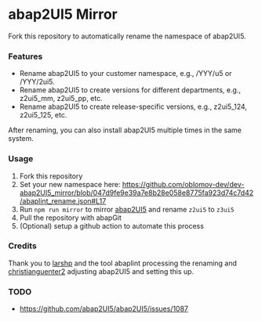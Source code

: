 # abap2UI5 Mirror

Fork this repository to automatically rename the namespace of abap2UI5.

### Features
* Rename abap2UI5 to your customer namespace, e.g., /YYY/u5 or /YYY/2ui5.
* Rename abap2UI5 to create versions for different departments, e.g., z2ui5_mm, z2ui5_pp, etc.
* Rename abap2UI5 to create release-specific versions, e.g., z2ui5_124, z2ui5_125, etc.

After renaming, you can also install abap2UI5 multiple times in the same system.

### Usage
1. Fork this repository
2. Set your new namespace here: https://github.com/oblomov-dev/dev-abap2UI5_mirror/blob/047d9fe9e39a7e8b28e058e8775fa923d74c7d42/abaplint_rename.json#L17
3. Run `npm run mirror` to mirror [abap2UI5](https://github.com/abap2UI5/abap2UI5) and rename `z2ui5` to `z3ui5`
4. Pull the repository with abapGit
5. (Optional) setup a github action to automate this process

### Credits
Thank you to [larshp](https://github.com/larshp) and the tool abaplint processing the renaming and [christianguenter2](https://github.com/christianguenter2) adjusting abap2UI5 and setting this up.

### TODO
* https://github.com/abap2UI5/abap2UI5/issues/1087
